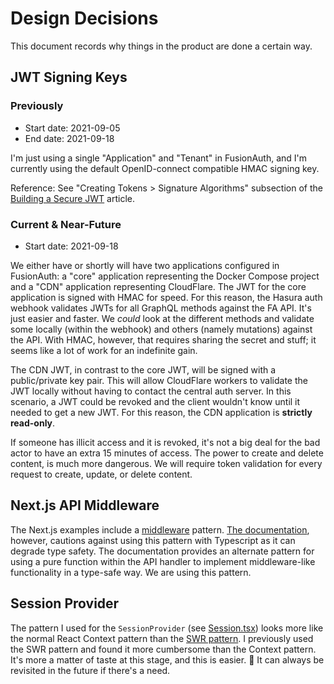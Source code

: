 # Design Decisions

This document records why things in the product are done a certain way.

## JWT Signing Keys

### Previously

- Start date: 2021-09-05
- End date: 2021-09-18

I'm just using a single "Application" and "Tenant" in FusionAuth, and I'm currently using the default OpenID-connect compatible HMAC signing key.

Reference: See "Creating Tokens > Signature Algorithms" subsection of the [Building a Secure JWT][1] article.

[1]: https://fusionauth.io/learn/expert-advice/tokens/building-a-secure-jwt/

### Current & Near-Future

- Start date: 2021-09-18

We either have or shortly will have two applications configured in FusionAuth: a "core" application representing the Docker Compose project and a "CDN" application representing CloudFlare. The JWT for the core application is signed with HMAC for speed. For this reason, the Hasura auth webhook validates JWTs for all GraphQL methods against the FA API. It's just easier and faster. We _could_ look at the different methods and validate some locally (within the webhook) and others (namely mutations) against the API. With HMAC, however, that requires sharing the secret and stuff; it seems like a lot of work for an indefinite gain.

The CDN JWT, in contrast to the core JWT, will be signed with a public/private key pair. This will allow CloudFlare workers to validate the JWT locally without having to contact the central auth server. In this scenario, a JWT could be revoked and the client wouldn't know until it needed to get a new JWT. For this reason, the CDN application is **strictly read-only**.

If someone has illicit access and it is revoked, it's not a big deal for the bad actor to have an extra 15 minutes of access. The power to create and delete content, is much more dangerous. We will require token validation for every request to create, update, or delete content.

## Next.js API Middleware

The Next.js examples include a [middleware][2] pattern. [The documentation][3], however, cautions against using this pattern with Typescript as it can degrade type safety. The documentation provides an alternate pattern for using a pure function within the API handler to implement middleware-like functionality in a type-safe way. We are using this pattern.

[2]: https://github.com/vercel/next.js/tree/canary/examples/api-routes-middleware
[3]: https://nextjs.org/docs/api-routes/api-middlewares#extending-the-reqres-objects-with-typescript

## Session Provider

The pattern I used for the `SessionProvider` (see [Session.tsx][4]) looks more like the normal React Context pattern than the [SWR pattern][5]. I previously used the SWR pattern and found it more cumbersome than the Context pattern. It's more a matter of taste at this stage, and this is easier. :shrug: It can always be revisited in the future if there's a need.

[4]: /webapp/components/Session.tsx
[5]: https://swr.vercel.app/docs/getting-started#example
